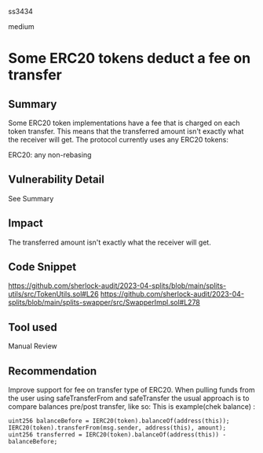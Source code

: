 ss3434

medium

# Some ERC20 tokens deduct a fee on transfer

## Summary
Some ERC20 token implementations have a fee that is charged on each token transfer. This means that the transferred amount isn't exactly what the receiver will get.
The protocol currently uses any ERC20 tokens:

ERC20: any non-rebasing

## Vulnerability Detail
See Summary

## Impact
The transferred amount isn't exactly what the receiver will get.

## Code Snippet
https://github.com/sherlock-audit/2023-04-splits/blob/main/splits-utils/src/TokenUtils.sol#L26
https://github.com/sherlock-audit/2023-04-splits/blob/main/splits-swapper/src/SwapperImpl.sol#L278
## Tool used
Manual Review

## Recommendation
Improve support for fee on transfer type of ERC20. When pulling funds from the user using safeTransferFrom and safeTransfer the usual approach is to compare balances pre/post transfer, like so:
This is example(chek balance) :
```solidity
uint256 balanceBefore = IERC20(token).balanceOf(address(this));
IERC20(token).transferFrom(msg.sender, address(this), amount);
uint256 transferred = IERC20(token).balanceOf(address(this)) - balanceBefore;
```